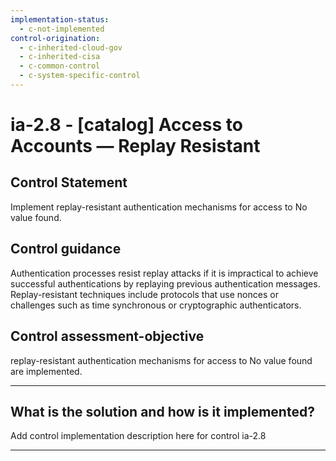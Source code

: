 ```yaml
---
implementation-status:
  - c-not-implemented
control-origination:
  - c-inherited-cloud-gov
  - c-inherited-cisa
  - c-common-control
  - c-system-specific-control
---
```


# ia-2.8 - \[catalog\] Access to Accounts — Replay Resistant

## Control Statement

Implement replay-resistant authentication mechanisms for access to No value found.

## Control guidance

Authentication processes resist replay attacks if it is impractical to achieve successful authentications by replaying previous authentication messages. Replay-resistant techniques include protocols that use nonces or challenges such as time synchronous or cryptographic authenticators.

## Control assessment-objective

replay-resistant authentication mechanisms for access to No value found are implemented.

______________________________________________________________________

## What is the solution and how is it implemented?

Add control implementation description here for control ia-2.8

______________________________________________________________________
